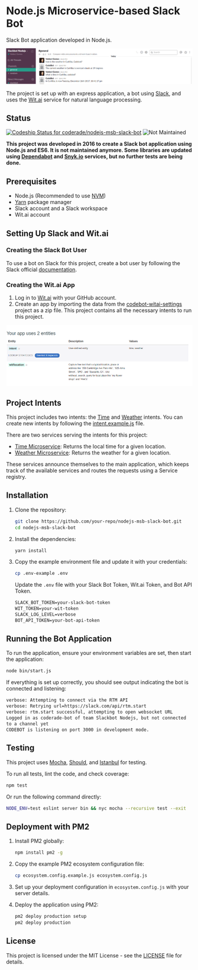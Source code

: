 # Node.js Microservice-based Slack Bot

Slack Bot application developed in Node.js.

![SlackBot](doc/images/slackbot.png)

The project is set up with an express application, a bot using [Slack](https://slack.com/), and uses the [Wit.ai](https://wit.ai/) service for natural language processing.

## Status

[![Codeship Status for coderade/nodejs-msb-slack-bot](https://app.codeship.com/projects/a16ebc70-0220-0136-a7cd-1e9c793cff7d/status?branch=master)](https://app.codeship.com/projects/280037) ![Not Maintained](https://img.shields.io/badge/Maintenance%20Level-Not%20Maintained-yellow.svg)

**This project was developed in 2016 to create a Slack bot application using Node.js and ES6. It is not maintained anymore. Some libraries are updated using [Dependabot](https://dependabot.com/) and [Snyk.io](https://snyk.io/) services, but no further tests are being done.**

## Prerequisites

- Node.js (Recommended to use [NVM](https://github.com/creationix/nvm))
- [Yarn](https://yarnpkg.com/en/) package manager
- Slack account and a Slack workspace
- Wit.ai account

## Setting Up Slack and Wit.ai

### Creating the Slack Bot User

To use a bot on Slack for this project, create a bot user by following the Slack official [documentation](https://api.slack.com/bot-users).

### Creating the Wit.ai App

1. Log in to [Wit.ai](https://wit.ai/) with your GitHub account.
2. Create an app by importing the data from the [codebot-witai-settings](https://github.com/coderade/codebot-witai-settings) project as a zip file. This project contains all the necessary intents to run this project.

![Wit.ai Intents](doc/images/wit-ai-intents.png)

## Project Intents

This project includes two intents: the [Time](server/intents/timeIntent.js) and [Weather](server/intents/weatherIntent.js) intents. You can create new intents by following the [intent.example.js](server/intents/intent.example.js) file.

There are two services serving the intents for this project:

- [Time Microservice](https://github.com/coderade/nodejs-time-microservice): Returns the local time for a given location.
- [Weather Microservice](https://github.com/coderade/nodejs-weather-microservice): Returns the weather for a given location.

These services announce themselves to the main application, which keeps track of the available services and routes the requests using a Service registry.

## Installation

1. Clone the repository:
    ```bash
    git clone https://github.com/your-repo/nodejs-msb-slack-bot.git
    cd nodejs-msb-slack-bot
    ```

2. Install the dependencies:
    ```bash
    yarn install
    ```

3. Copy the example environment file and update it with your credentials:
    ```bash
    cp .env-example .env
    ```

    Update the `.env` file with your Slack Bot Token, Wit.ai Token, and Bot API Token.

    ```plaintext
    SLACK_BOT_TOKEN=your-slack-bot-token
    WIT_TOKEN=your-wit-token
    SLACK_LOG_LEVEL=verbose
    BOT_API_TOKEN=your-bot-api-token
    ```

## Running the Bot Application

To run the application, ensure your environment variables are set, then start the application:

```bash
node bin/start.js
```

If everything is set up correctly, you should see output indicating the bot is connected and listening:

```plaintext
verbose: Attempting to connect via the RTM API
verbose: Retrying url=https://slack.com/api/rtm.start
verbose: rtm.start successful, attempting to open websocket URL
Logged in as coderade-bot of team Slackbot Nodejs, but not connected to a channel yet
CODEBOT is listening on port 3000 in development mode.
```

## Testing

This project uses [Mocha](https://mochajs.org/), [Should](https://shouldjs.github.io/), and [Istanbul](https://istanbul.js.org/) for testing.

To run all tests, lint the code, and check coverage:

```bash
npm test
```

Or run the following command directly:

```bash
NODE_ENV=test eslint server bin && nyc mocha --recursive test --exit
```

## Deployment with PM2

1. Install PM2 globally:
    ```bash
    npm install pm2 -g
    ```

2. Copy the example PM2 ecosystem configuration file:
    ```bash
    cp ecosystem.config.example.js ecosystem.config.js
    ```

3. Set up your deployment configuration in `ecosystem.config.js` with your server details.

4. Deploy the application using PM2:
    ```bash
    pm2 deploy production setup
    pm2 deploy production
    ```

## License

This project is licensed under the MIT License - see the [LICENSE](LICENSE) file for details.